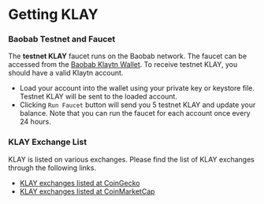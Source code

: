 # Getting KLAY <a id="getting-klay"></a>

### Baobab Testnet and Faucet <a id="baobab-testnet-and-faucet"></a>

The **testnet KLAY** faucet runs on the Baobab network. The faucet can be accessed from the [Baobab Klaytn Wallet](https://baobab.wallet.klaytn.foundation). To receive testnet KLAY, you should have a valid Klaytn account.

* Load your account into the wallet using your private key or keystore file. Testnet KLAY will be sent to the loaded account.
* Clicking `Run Faucet` button will send you 5 testnet KLAY and update your balance. Note that you can run the faucet for each account once every 24 hours.

### KLAY Exchange List <a id="klay-exchange-list"></a>

KLAY is listed on various exchanges.  Please find the list of KLAY exchanges through the following links.

- [KLAY exchanges listed at CoinGecko](https://www.coingecko.com/en/coins/klay#markets)
- [KLAY exchanges listed at CoinMarketCap](https://coinmarketcap.com/currencies/klaytn/markets/)

